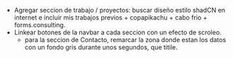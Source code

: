 - Agregar seccion de trabajo / proyectos: buscar diseño estilo shadCN en internet e incluir mis trabajos previos + copapikachu + cabo frio + forms.consulting.
- Linkear botones de la navbar a cada seccion con un efecto de scroleo.
    - para la seccion de Contacto, remarcar la zona donde estan los datos con un fondo gris durante unos segundos, que titile.
